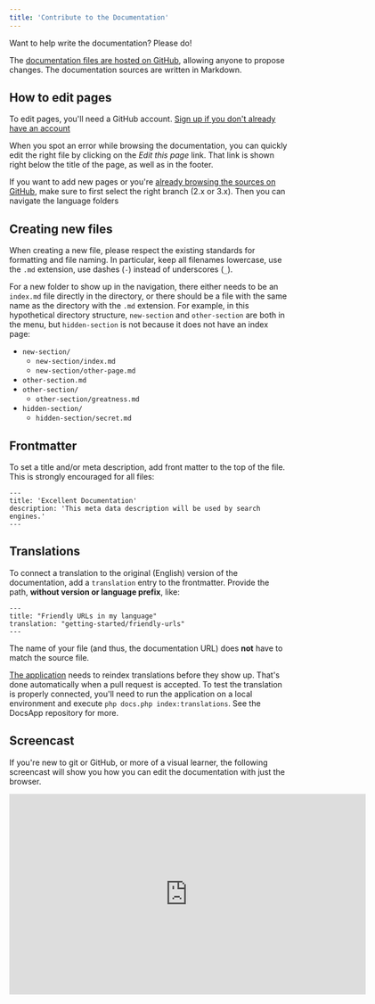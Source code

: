 ```yaml
---
title: 'Contribute to the Documentation'
---
```


Want to help write the documentation? Please do!

The [documentation files are hosted on GitHub](https://github.com/modxorg/Docs), allowing anyone to propose changes. The documentation sources are written in Markdown.

## How to edit pages

To edit pages, you'll need a GitHub account. [Sign up if you don't already have an account](https://github.com/)

When you spot an error while browsing the documentation, you can quickly edit the right file by clicking on the _Edit this page_ link. That link is shown right below the title of the page, as well as in the footer. 

If you want to add new pages or you're [already browsing the sources on GitHub](https://github.com/modxorg/Docs), make sure to first select the right branch (2.x or 3.x). Then you can navigate the language folders  

## Creating new files

When creating a new file, please respect the existing standards for formatting and file naming. In particular, keep all filenames lowercase, use the `.md` extension, use dashes (`-`) instead of underscores (`_`).

For a new folder to show up in the navigation, there either needs to be an `index.md` file directly in the directory, or there should be a file with the same name as the directory with the `.md` extension. For example, in this hypothetical directory structure, `new-section` and `other-section` are both in the menu, but `hidden-section` is not because it does not have an index page:

- `new-section/`
    - `new-section/index.md`
    - `new-section/other-page.md`
- `other-section.md`
- `other-section/`
    - `other-section/greatness.md`
- `hidden-section/`
    - `hidden-section/secret.md`

## Frontmatter

To set a title and/or meta description, add front matter to the top of the file. This is strongly encouraged for all files:

```
---
title: 'Excellent Documentation'
description: 'This meta data description will be used by search engines.'
---
```

## Translations

To connect a translation to the original (English) version of the documentation, add a `translation` entry to the frontmatter. Provide the path, **without version or language prefix**, like:

```
---
title: "Friendly URLs in my language"
translation: "getting-started/friendly-urls"
---
```

The name of your file (and thus, the documentation URL) does **not** have to match the source file.

[The application](https://github.com/modxorg/DocsApp) needs to reindex translations before they show up. That's done automatically when a pull request is accepted. To test the translation is properly connected, you'll need to run the application on a local environment and execute `php docs.php index:translations`. See the DocsApp repository for more.

## Screencast

If you're new to git or GitHub, or more of a visual learner, the following screencast will show you how you can edit the documentation with just the browser.

<iframe src="https://player.vimeo.com/video/330122657?byline=0" width="640" height="360" frameborder="0" allow="autoplay; fullscreen" allowfullscreen></iframe>
